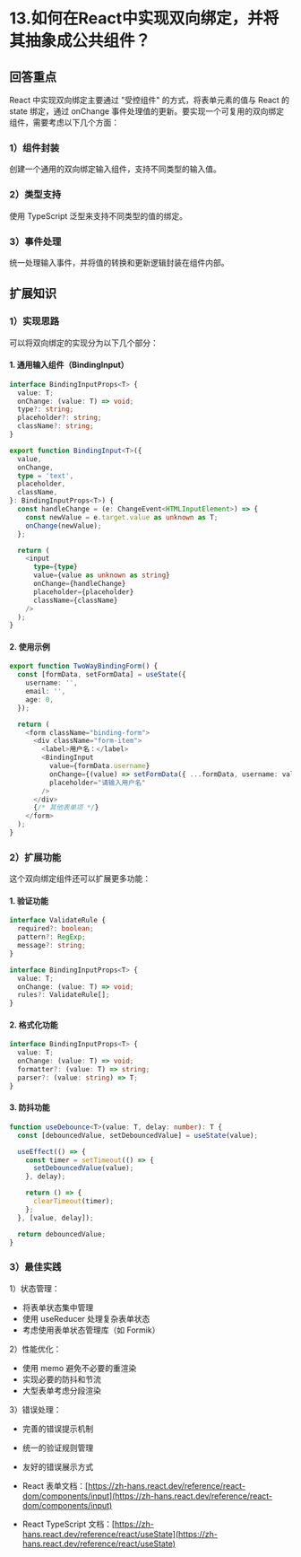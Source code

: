 

# 13.如何在React中实现双向绑定，并将其抽象成公共组件？

## 回答重点

React 中实现双向绑定主要通过 "受控组件" 的方式，将表单元素的值与 React 的 state 绑定，通过 onChange 事件处理值的更新。要实现一个可复用的双向绑定组件，需要考虑以下几个方面：

### 1）组件封装

创建一个通用的双向绑定输入组件，支持不同类型的输入值。

### 2）类型支持

使用 TypeScript 泛型来支持不同类型的值的绑定。

### 3）事件处理

统一处理输入事件，并将值的转换和更新逻辑封装在组件内部。

## 扩展知识

### 1）实现思路

可以将双向绑定的实现分为以下几个部分：

#### 1\. 通用输入组件（BindingInput）

```ts
interface BindingInputProps<T> {
  value: T;
  onChange: (value: T) => void;
  type?: string;
  placeholder?: string;
  className?: string;
}

export function BindingInput<T>({
  value,
  onChange,
  type = 'text',
  placeholder,
  className,
}: BindingInputProps<T>) {
  const handleChange = (e: ChangeEvent<HTMLInputElement>) => {
    const newValue = e.target.value as unknown as T;
    onChange(newValue);
  };

  return (
    <input
      type={type}
      value={value as unknown as string}
      onChange={handleChange}
      placeholder={placeholder}
      className={className}
    />
  );
}
```

#### 2\. 使用示例

```ts
export function TwoWayBindingForm() {
  const [formData, setFormData] = useState({
    username: '',
    email: '',
    age: 0,
  });

  return (
    <form className="binding-form">
      <div className="form-item">
        <label>用户名：</label>
        <BindingInput
          value={formData.username}
          onChange={(value) => setFormData({ ...formData, username: value })}
          placeholder="请输入用户名"
        />
      </div>
      {/* 其他表单项 */}
    </form>
  );
}
```

### 2）扩展功能

这个双向绑定组件还可以扩展更多功能：

#### 1\. 验证功能

```ts
interface ValidateRule {
  required?: boolean;
  pattern?: RegExp;
  message?: string;
}

interface BindingInputProps<T> {
  value: T;
  onChange: (value: T) => void;
  rules?: ValidateRule[];
}
```

#### 2\. 格式化功能

```ts
interface BindingInputProps<T> {
  value: T;
  onChange: (value: T) => void;
  formatter?: (value: T) => string;
  parser?: (value: string) => T;
}
```

#### 3\. 防抖功能

```ts
function useDebounce<T>(value: T, delay: number): T {
  const [debouncedValue, setDebouncedValue] = useState(value);

  useEffect(() => {
    const timer = setTimeout(() => {
      setDebouncedValue(value);
    }, delay);

    return () => {
      clearTimeout(timer);
    };
  }, [value, delay]);

  return debouncedValue;
}
```

### 3）最佳实践

1）状态管理：

- 将表单状态集中管理
- 使用 useReducer 处理复杂表单状态
- 考虑使用表单状态管理库（如 Formik）

2）性能优化：

- 使用 memo 避免不必要的重渲染
- 实现必要的防抖和节流
- 大型表单考虑分段渲染

3）错误处理：

- 完善的错误提示机制
- 统一的验证规则管理
- 友好的错误展示方式

- React 表单文档：[https://zh-hans.react.dev/reference/react-dom/components/input](https://zh-hans.react.dev/reference/react-dom/components/input)
- React TypeScript 文档：[https://zh-hans.react.dev/reference/react/useState](https://zh-hans.react.dev/reference/react/useState)

